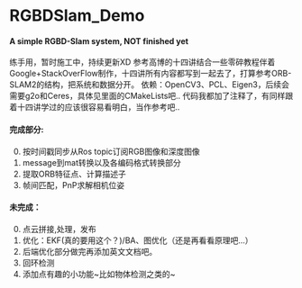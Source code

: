 # RGBDSlam_Demo
#### A simple RGBD-Slam system, NOT finished yet
练手用，暂时施工中，持续更新XD
参考高博的十四讲结合一些零碎教程伴着Google+StackOverFlow制作，十四讲所有内容都写到一起去了，打算参考ORB-SLAM2的结构，把系统和数据分开。
依赖：OpenCV3、PCL、Eigen3，后续会需要g2o和Ceres，具体见里面的CMakeLists吧..
代码我都加了注释了，有同样跟着十四讲学过的应该很容易看明白，当作参考吧..

#### 完成部分:
0. 按时间戳同步从Ros topic订阅RGB图像和深度图像
1. message到mat转换以及各编码格式转换部分
2. 提取ORB特征点、计算描述子
3. 帧间匹配，PnP求解相机位姿

#### 未完成：
0. 点云拼接,处理，发布
1. 优化：EKF(真的要用这个？)/BA、图优化（还是再看看原理吧...）
2. 后端优化部分做完再添加英文文档吧。
3. 回环检测
4. 添加点有趣的小功能~比如物体检测之类的~
